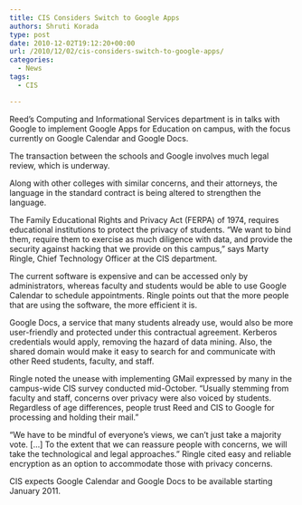 ```yaml
---
title: CIS Considers Switch to Google Apps
authors: Shruti Korada
type: post
date: 2010-12-02T19:12:20+00:00
url: /2010/12/02/cis-considers-switch-to-google-apps/
categories:
  - News
tags:
  - CIS

---
```

Reed’s Computing and Informational Services department is in talks with Google to implement Google Apps for Education on campus, with the focus currently on Google Calendar and Google Docs.

The transaction between the schools and Google involves much legal review, which is underway.

Along with other colleges with similar concerns, and their attorneys, the language in the standard contract is being altered to strengthen the language.

The Family Educational Rights and Privacy Act (FERPA) of 1974, requires educational institutions to protect the privacy of students. “We want to bind them, require them to exercise as much diligence with data, and provide the security against hacking that we provide on this campus,” says Marty Ringle, Chief Technology Officer at the CIS department.

The current software is expensive and can be accessed only by administrators, whereas faculty and students would be able to use Google Calendar to schedule appointments. Ringle points out that the more people that are using the software, the more efficient it is.

Google Docs, a service that many students already use, would also be more user-friendly and protected under this contractual agreement. Kerberos credentials would apply, removing the hazard of data mining. Also, the shared domain would make it easy to search for and communicate with other Reed students, faculty, and staff.

Ringle noted the unease with implementing GMail expressed by many in the campus-wide CIS survey conducted mid-October. “Usually stemming from faculty and staff, concerns over privacy were also voiced by students. Regardless of age differences, people trust Reed and CIS to Google for processing and holding their mail.”

“We have to be mindful of everyone’s views, we can’t just take a majority vote. [&#8230;] To the extent that we can reassure people with concerns, we will take the technological and legal approaches.” Ringle cited easy and reliable encryption as an option to accommodate those with privacy concerns.

CIS expects Google Calendar and Google Docs to be available starting January 2011.